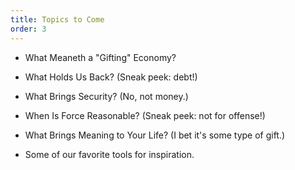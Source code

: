 ```yaml
---
title: Topics to Come
order: 3
---
```


* What Meaneth a "Gifting" Economy?

* What Holds Us Back? (Sneak peek: debt!)

* What Brings Security? (No, not money.)

* When Is Force Reasonable? (Sneak peek: not for offense!)

* What Brings Meaning to Your Life? (I bet it's some type of gift.)

* Some of our favorite tools for inspiration.
